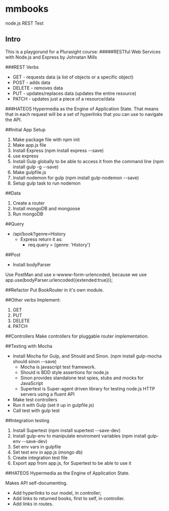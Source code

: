 # mmbooks
node.js REST Test

## Intro

This is a playgorund for a Plurasight course:
#####RESTful Web Services with Node.js and Express
by Johnatan Mills

###REST Verbs
* GET - requests data (a list of objects or a specific object)
* POST - adds data
* DELETE - removes data
* PUT - updates/replaces data (updates the entire resource)
* PATCH - updates just a piece of a resource/data

###HATEOS
Hypermedia as the Engine of Application State.
That means that in each request will be a set of hyperlinks that you can use to navigate the API.

##Initial App Setup
1. Make package file with npm init
2. Make app.js file
3. Install Express (npm install express --save)
4. use express
5. Install Gulp globally to be able to access it from the command line (npm install gulp -g --save)
6. Make gulpfile.js
7. Install nodemon for gulp (npm install gulp-nodemon --save)
8. Setup gulp task to run nodemon

##Data
1. Create a router
2. Install mongoDB and mongoose
3. Run mongoDB

##Query
* /api/book?genre=History
	* Express return it as:
		* req.query = {genre: 'History'}


##Post
* Install bodyParser

Use PostMan and use x-wwww-form-urlencoded, because we use
app.use(bodyParser.urlencoded({extended:true}));

##Refactor
Put BookRouter in it's own module.

##Other verbs
Implement:
1. GET
2. PUT
3. DELETE
4. PATCH

##Controllers
Make controllers for pluggable router implementation.

##Testing with Mocha
* Install Mocha for Gulp, and Should and Sinon. (npm install gulp-mocha should sinon --save) 
	* Mocha is javascript test framework.
	* Should is BDD style assertions for node.js
	* Sinon provides standalone test spies, stubs and mocks for JavaScript
	* Supertest is Super-agent driven library for testing node.js HTTP servers using a fluent API
* Make test controllers
* Run it with Gulp (set it up in gulpfile.js) 
* Call test with gulp test

##Integration testing
1. Install Supertest (npm install supertest --save-dev)
2. Install gulp-env to manipulate enviroment variables (npm install gulp-env --save-dev)
3. Set env vars in gulpfile
4. Set test env in app.js (mongo db)
5. Create integration test file
6. Export app from app.js, for Supertest to be able to use it

##HATEOS
Hypermedia as the Engine of Application State.

Makes API self-documenting.

* Add hyperlinks to our model, in controller;
* Add links to returned books, first to self, in controller.
* Add links in routes. 







